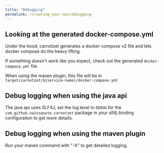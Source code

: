 ```yaml
---
title: "Debugging"
permalink: /creating-your-own/debugging
---
```


## Looking at the generated docker-compose.yml
Under the hood, carnotzet generates a docker-compose v2 file and lets docker compose do the heavy lifting.

If something doesn't work like you expect, check out the generated `docker-compose.yml` file.

When using the maven plugin, this file will be in `target/carnotzet/${service-name}/docker-compose.yml`

## Debug logging when using the java api
The java api uses SLF4J, set the log level to `DEBUG` for the `com.github.swissquote.carnotzet` package in your slf4j 
binding configuration to get more details.

## Debug logging when using the maven plugin
Run your maven command with "-X" to get detailed logging.